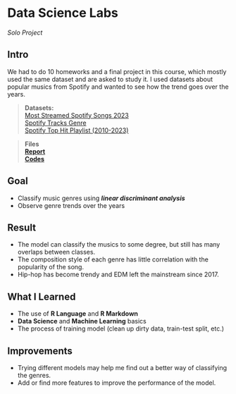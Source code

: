 # Data Science Labs
*Solo Project*
## Intro
We had to do 10 homeworks and a final project in this course, which mostly used the same dataset and are asked to study it. I used datasets about popular musics from Spotify and wanted to see how the trend goes over the years.  

>**Datasets:**  
[Most Streamed Spotify Songs 2023](https://www.kaggle.com/datasets/rajatsurana979/most-streamed-spotify-songs-2023)  
[Spotify Tracks Genre](https://www.kaggle.com/datasets/thedevastator/spotify-tracks-genre-dataset)  
[Spotify Top Hit Playlist (2010-2023)](https://www.kaggle.com/datasets/josephinelsy/spotify-top-hit-playlist-2010-2022)  

>**Files**  
[**Report**](https://github.com/Mars-1114/cs-portfolio/blob/main/2023%20Autumn%20-%20Data%20Science%20Labs/111550037_嚴偉哲_final.pdf)  
[**Codes**](https://github.com/Mars-1114/cs-portfolio/tree/main/2023%20Autumn%20-%20Data%20Science%20Labs/Homeworks)

## Goal
- Classify music genres using ***linear discriminant analysis***
- Observe genre trends over the years

## Result
- The model can classify the musics to some degree, but still has many overlaps between classes.
- The composition style of each genre has little correlation with the popularity of the song.
- Hip-hop has become trendy and EDM left the mainstream since 2017.

## What I Learned
- The use of **R Language** and **R Markdown**
- **Data Science** and **Machine Learning** basics
- The process of training model (clean up dirty data, train-test split, etc.)

## Improvements
- Trying different models may help me find out a better way of classifying the genres.
- Add or find more features to improve the performance of the model. 